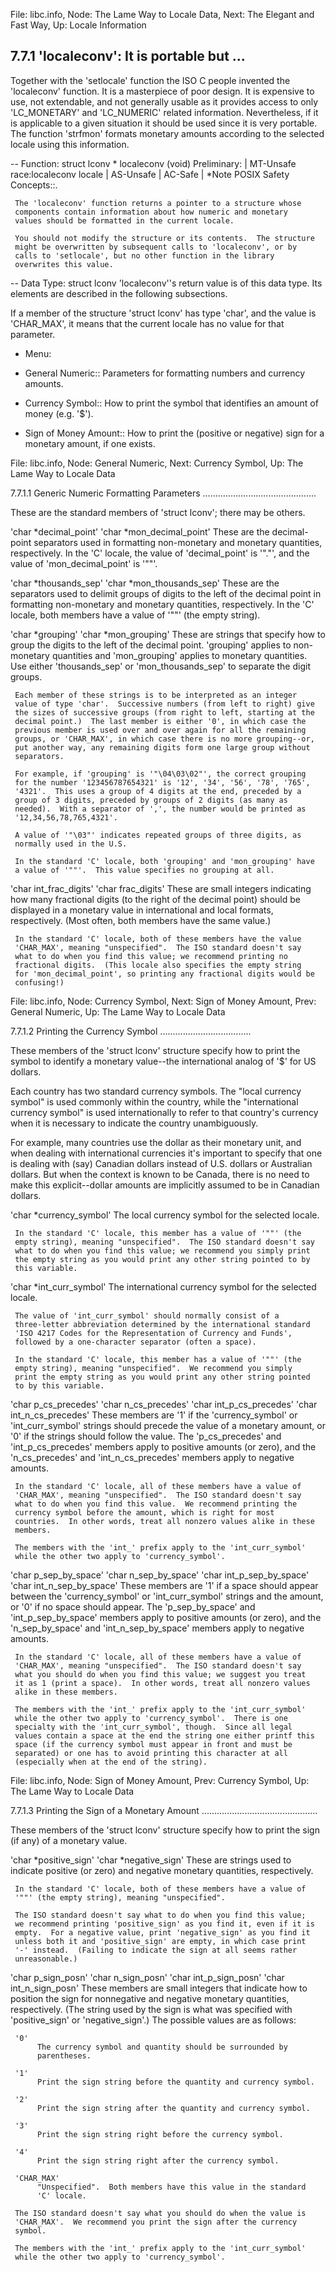 File: libc.info,  Node: The Lame Way to Locale Data,  Next: The Elegant and Fast Way,  Up: Locale Information

7.7.1 'localeconv': It is portable but ...
------------------------------------------

Together with the 'setlocale' function the ISO C people invented the
'localeconv' function.  It is a masterpiece of poor design.  It is
expensive to use, not extendable, and not generally usable as it
provides access to only 'LC_MONETARY' and 'LC_NUMERIC' related
information.  Nevertheless, if it is applicable to a given situation it
should be used since it is very portable.  The function 'strfmon'
formats monetary amounts according to the selected locale using this
information.

 -- Function: struct lconv * localeconv (void)
     Preliminary: | MT-Unsafe race:localeconv locale | AS-Unsafe |
     AC-Safe | *Note POSIX Safety Concepts::.

     The 'localeconv' function returns a pointer to a structure whose
     components contain information about how numeric and monetary
     values should be formatted in the current locale.

     You should not modify the structure or its contents.  The structure
     might be overwritten by subsequent calls to 'localeconv', or by
     calls to 'setlocale', but no other function in the library
     overwrites this value.

 -- Data Type: struct lconv
     'localeconv''s return value is of this data type.  Its elements are
     described in the following subsections.

   If a member of the structure 'struct lconv' has type 'char', and the
value is 'CHAR_MAX', it means that the current locale has no value for
that parameter.

* Menu:

* General Numeric::             Parameters for formatting numbers and
                                 currency amounts.
* Currency Symbol::             How to print the symbol that identifies an
                                 amount of money (e.g. '$').
* Sign of Money Amount::        How to print the (positive or negative) sign
                                 for a monetary amount, if one exists.

File: libc.info,  Node: General Numeric,  Next: Currency Symbol,  Up: The Lame Way to Locale Data

7.7.1.1 Generic Numeric Formatting Parameters
.............................................

These are the standard members of 'struct lconv'; there may be others.

'char *decimal_point'
'char *mon_decimal_point'
     These are the decimal-point separators used in formatting
     non-monetary and monetary quantities, respectively.  In the 'C'
     locale, the value of 'decimal_point' is '"."', and the value of
     'mon_decimal_point' is '""'.

'char *thousands_sep'
'char *mon_thousands_sep'
     These are the separators used to delimit groups of digits to the
     left of the decimal point in formatting non-monetary and monetary
     quantities, respectively.  In the 'C' locale, both members have a
     value of '""' (the empty string).

'char *grouping'
'char *mon_grouping'
     These are strings that specify how to group the digits to the left
     of the decimal point.  'grouping' applies to non-monetary
     quantities and 'mon_grouping' applies to monetary quantities.  Use
     either 'thousands_sep' or 'mon_thousands_sep' to separate the digit
     groups.

     Each member of these strings is to be interpreted as an integer
     value of type 'char'.  Successive numbers (from left to right) give
     the sizes of successive groups (from right to left, starting at the
     decimal point.)  The last member is either '0', in which case the
     previous member is used over and over again for all the remaining
     groups, or 'CHAR_MAX', in which case there is no more grouping--or,
     put another way, any remaining digits form one large group without
     separators.

     For example, if 'grouping' is '"\04\03\02"', the correct grouping
     for the number '123456787654321' is '12', '34', '56', '78', '765',
     '4321'.  This uses a group of 4 digits at the end, preceded by a
     group of 3 digits, preceded by groups of 2 digits (as many as
     needed).  With a separator of ',', the number would be printed as
     '12,34,56,78,765,4321'.

     A value of '"\03"' indicates repeated groups of three digits, as
     normally used in the U.S.

     In the standard 'C' locale, both 'grouping' and 'mon_grouping' have
     a value of '""'.  This value specifies no grouping at all.

'char int_frac_digits'
'char frac_digits'
     These are small integers indicating how many fractional digits (to
     the right of the decimal point) should be displayed in a monetary
     value in international and local formats, respectively.  (Most
     often, both members have the same value.)

     In the standard 'C' locale, both of these members have the value
     'CHAR_MAX', meaning "unspecified".  The ISO standard doesn't say
     what to do when you find this value; we recommend printing no
     fractional digits.  (This locale also specifies the empty string
     for 'mon_decimal_point', so printing any fractional digits would be
     confusing!)

File: libc.info,  Node: Currency Symbol,  Next: Sign of Money Amount,  Prev: General Numeric,  Up: The Lame Way to Locale Data

7.7.1.2 Printing the Currency Symbol
....................................

These members of the 'struct lconv' structure specify how to print the
symbol to identify a monetary value--the international analog of '$' for
US dollars.

   Each country has two standard currency symbols.  The "local currency
symbol" is used commonly within the country, while the "international
currency symbol" is used internationally to refer to that country's
currency when it is necessary to indicate the country unambiguously.

   For example, many countries use the dollar as their monetary unit,
and when dealing with international currencies it's important to specify
that one is dealing with (say) Canadian dollars instead of U.S. dollars
or Australian dollars.  But when the context is known to be Canada,
there is no need to make this explicit--dollar amounts are implicitly
assumed to be in Canadian dollars.

'char *currency_symbol'
     The local currency symbol for the selected locale.

     In the standard 'C' locale, this member has a value of '""' (the
     empty string), meaning "unspecified".  The ISO standard doesn't say
     what to do when you find this value; we recommend you simply print
     the empty string as you would print any other string pointed to by
     this variable.

'char *int_curr_symbol'
     The international currency symbol for the selected locale.

     The value of 'int_curr_symbol' should normally consist of a
     three-letter abbreviation determined by the international standard
     'ISO 4217 Codes for the Representation of Currency and Funds',
     followed by a one-character separator (often a space).

     In the standard 'C' locale, this member has a value of '""' (the
     empty string), meaning "unspecified".  We recommend you simply
     print the empty string as you would print any other string pointed
     to by this variable.

'char p_cs_precedes'
'char n_cs_precedes'
'char int_p_cs_precedes'
'char int_n_cs_precedes'
     These members are '1' if the 'currency_symbol' or 'int_curr_symbol'
     strings should precede the value of a monetary amount, or '0' if
     the strings should follow the value.  The 'p_cs_precedes' and
     'int_p_cs_precedes' members apply to positive amounts (or zero),
     and the 'n_cs_precedes' and 'int_n_cs_precedes' members apply to
     negative amounts.

     In the standard 'C' locale, all of these members have a value of
     'CHAR_MAX', meaning "unspecified".  The ISO standard doesn't say
     what to do when you find this value.  We recommend printing the
     currency symbol before the amount, which is right for most
     countries.  In other words, treat all nonzero values alike in these
     members.

     The members with the 'int_' prefix apply to the 'int_curr_symbol'
     while the other two apply to 'currency_symbol'.

'char p_sep_by_space'
'char n_sep_by_space'
'char int_p_sep_by_space'
'char int_n_sep_by_space'
     These members are '1' if a space should appear between the
     'currency_symbol' or 'int_curr_symbol' strings and the amount, or
     '0' if no space should appear.  The 'p_sep_by_space' and
     'int_p_sep_by_space' members apply to positive amounts (or zero),
     and the 'n_sep_by_space' and 'int_n_sep_by_space' members apply to
     negative amounts.

     In the standard 'C' locale, all of these members have a value of
     'CHAR_MAX', meaning "unspecified".  The ISO standard doesn't say
     what you should do when you find this value; we suggest you treat
     it as 1 (print a space).  In other words, treat all nonzero values
     alike in these members.

     The members with the 'int_' prefix apply to the 'int_curr_symbol'
     while the other two apply to 'currency_symbol'.  There is one
     specialty with the 'int_curr_symbol', though.  Since all legal
     values contain a space at the end the string one either printf this
     space (if the currency symbol must appear in front and must be
     separated) or one has to avoid printing this character at all
     (especially when at the end of the string).

File: libc.info,  Node: Sign of Money Amount,  Prev: Currency Symbol,  Up: The Lame Way to Locale Data

7.7.1.3 Printing the Sign of a Monetary Amount
..............................................

These members of the 'struct lconv' structure specify how to print the
sign (if any) of a monetary value.

'char *positive_sign'
'char *negative_sign'
     These are strings used to indicate positive (or zero) and negative
     monetary quantities, respectively.

     In the standard 'C' locale, both of these members have a value of
     '""' (the empty string), meaning "unspecified".

     The ISO standard doesn't say what to do when you find this value;
     we recommend printing 'positive_sign' as you find it, even if it is
     empty.  For a negative value, print 'negative_sign' as you find it
     unless both it and 'positive_sign' are empty, in which case print
     '-' instead.  (Failing to indicate the sign at all seems rather
     unreasonable.)

'char p_sign_posn'
'char n_sign_posn'
'char int_p_sign_posn'
'char int_n_sign_posn'
     These members are small integers that indicate how to position the
     sign for nonnegative and negative monetary quantities,
     respectively.  (The string used by the sign is what was specified
     with 'positive_sign' or 'negative_sign'.)  The possible values are
     as follows:

     '0'
          The currency symbol and quantity should be surrounded by
          parentheses.

     '1'
          Print the sign string before the quantity and currency symbol.

     '2'
          Print the sign string after the quantity and currency symbol.

     '3'
          Print the sign string right before the currency symbol.

     '4'
          Print the sign string right after the currency symbol.

     'CHAR_MAX'
          "Unspecified".  Both members have this value in the standard
          'C' locale.

     The ISO standard doesn't say what you should do when the value is
     'CHAR_MAX'.  We recommend you print the sign after the currency
     symbol.

     The members with the 'int_' prefix apply to the 'int_curr_symbol'
     while the other two apply to 'currency_symbol'.

